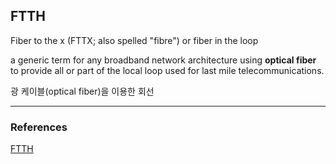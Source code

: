 
## FTTH

Fiber to the x (FTTX; also spelled "fibre") or fiber in the loop 

a generic term for any broadband network architecture using **optical fiber** to provide all or part of the local loop used for last mile telecommunications.

광 케이블(optical fiber)을 이용한 회선 







---


### References
[FTTH](https://en.wikipedia.org/w/index.php?title=FTTH&redirect=no)    
